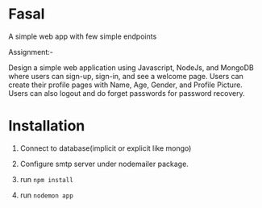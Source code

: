 # Fasal

A simple web app with few simple endpoints

Assignment:-

Design a simple web application using Javascript, NodeJs, and MongoDB where users can sign-up, sign-in, and see a welcome page. Users can create their profile pages with Name, Age, Gender, and Profile Picture. Users can also logout and do forget passwords for password recovery.

# Installation

1. Connect to database(implicit or explicit like mongo)

2. Configure smtp server under nodemailer package.
3. run `npm install`
4. run `nodemon app`
